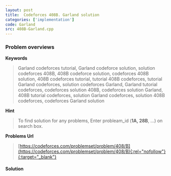 ```yaml
---
layout: post
title:  Codeforces 408B. Garland solution
categories: ['implementation']
code: Garland
src: 408B-Garland.cpp
---
```

### **Problem overviews**

**Keywords**
> Garland codeforces tutorial, Garland codeforce solution, solution codeforces 408B, 408B codeforce solution, codeforces 408B solution, 408B codeforces tutorial, tutorial 408B codeforces, tutorial Garland codeforces, solution codeforces Garland, Garland tutorial codeforces, codeforces solution 408B, codeforces solution Garland, 408B tutorial codeforces, solution Garland codeforces, solution 408B codeforces, codeforces Garland solution

**Hint**
> To find solution for any problems, Enter probleam_id (**1A, 28B**, ...) on search box. 

**Problems Url**
> [https://codeforces.com/problemset/problem/408/B](https://codeforces.com/problemset/problem/408/B){:rel="nofollow"}{:target="_blank"}

#### **Solution**



